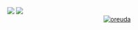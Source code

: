 <img src="https://capsule-render.vercel.app/api?type=waving&color=auto&height=200&section=header&text=SsonyGitHub&fontSize=90" />

<img src="https://img.shields.io/badge/아이콘내용-바탕색?style=flat&logo=Java&logoColor=white"/>

<div  style = "display: flex;  align-items: center; flex-direction: column;  justify-content: center;" align = "center";>
<!-- font-size 를 조절하면 원하는 크기로 글자를 조절할 수 있습니다.-->
  <div key="6">
    <a href = "https://oreuda.kr/">
      <img
        src=https://oreuda.kr/api/v1/plant/card?nickname=chaedaseon
        alt="oreuda"/>
    </a>
  </div>  
</div>
